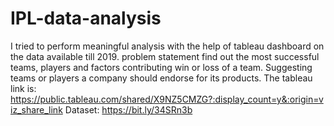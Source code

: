 # IPL-data-analysis
I tried to perform meaningful analysis with the help of tableau dashboard on the data available till 2019.
problem statement
find out the most successful teams, players and factors
contributing win or loss of a team.
Suggesting  teams or players a company should endorse for its products.
The tableau link is:
https://public.tableau.com/shared/X9NZ5CMZG?:display_count=y&:origin=viz_share_link
Dataset: https://bit.ly/34SRn3b
